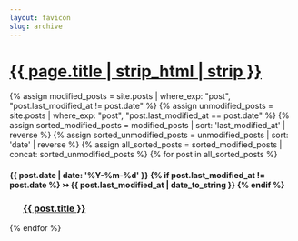 ```yaml
---
layout: favicon
slug: archive
---
```

<h1 class="post-title"><a href="#bottom-of-page" aria-label="Go to bottom">{{ page.title | strip_html | strip }}</a></h1>
<div class="post-wrapper">
  <aside class="tagged-posts">
    {% assign modified_posts = site.posts | where_exp: "post", "post.last_modified_at != post.date" %}
    {% assign unmodified_posts = site.posts | where_exp: "post", "post.last_modified_at == post.date" %}
    {% assign sorted_modified_posts = modified_posts | sort: 'last_modified_at' | reverse %}
    {% assign sorted_unmodified_posts = unmodified_posts | sort: 'date' | reverse %}
    {% assign all_sorted_posts = sorted_modified_posts | concat: sorted_unmodified_posts %}
    {% for post in all_sorted_posts %}
    <div class="search-link">
      <h4>
        <a class="post-heading" href="{{ site.back_to_top_url | default: '#' }}" id="back-to-top" aria-label="Back to top"
        class="back-to-top-link">
          <span class="sr-only">Back to top</span></a>
        {{ post.date | date: '%Y-%m-%d' }}
        {% if post.last_modified_at != post.date %} &rightarrowtail; {{ post.last_modified_at | date_to_string }}
        {% endif %}
      </h4>
      <ul>
        <a href="{{ post.url }}">
          <h3>
            {{ post.title }}
          </h3>
        </a>
      </ul>
    </div>
    {% endfor %}
  </aside>
  <style>
  .back-to-top-link {
    display: inline-block;
    width: 9px;
    height: 9px;
    background: url("{{ '/assets/gold.ico' | relative_url }}") center center no-repeat;
    background-size: contain; /* or cover */
    text-decoration: none;
    vertical-align: middle;
  }
  .sr-only {
    /* Utility class to hide text visually but keep it accessible */
    position: absolute;
    width: 1px;
    height: 1px;
    padding: 0;
    margin: -1px;
    overflow: hidden;
    clip: rect(0, 0, 0, 0);
    white-space: nowrap;
    border: 0;
  }
  </style>
</div>
